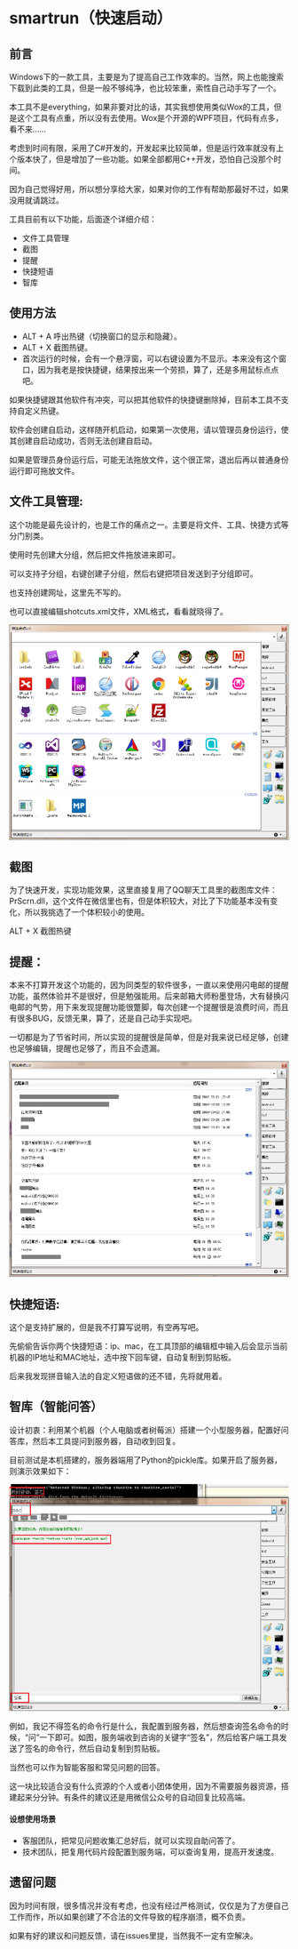 
# smartrun（快速启动）
## 前言
Windows下的一款工具，主要是为了提高自己工作效率的。当然，网上也能搜索下载到此类的工具，但是一般不够纯净，也比较笨重，索性自己动手写了一个。

本工具不是everything，如果非要对比的话，其实我想使用类似Wox的工具，但是这个工具有点重，所以没有去使用。Wox是个开源的WPF项目，代码有点多，看不来……

考虑到时间有限，采用了C#开发的，开发起来比较简单，但是运行效率就没有上个版本快了，但是增加了一些功能。如果全部都用C++开发，恐怕自己没那个时间。

因为自己觉得好用，所以想分享给大家，如果对你的工作有帮助那最好不过，如果没用就请跳过。

工具目前有以下功能，后面逐个详细介绍：
- 文件工具管理
- 截图
- 提醒
- 快捷短语
- 智库

## 使用方法
- ALT + A 呼出热键（切换窗口的显示和隐藏）。
- ALT + X 截图热键。
- 首次运行的时候，会有一个悬浮窗，可以右键设置为不显示。本来没有这个窗口，因为我老是按快捷键，结果按出来一个劳损，算了，还是多用鼠标点点吧。

如果快捷键跟其他软件有冲突，可以把其他软件的快捷键删除掉，目前本工具不支持自定义热键。

软件会创建自启动，这样随开机启动，如果第一次使用，请以管理员身份运行，使其创建自启动成功，否则无法创建自启动。

如果是管理员身份运行后，可能无法拖放文件，这个很正常，退出后再以普通身份运行即可拖放文件。

## 文件工具管理:
这个功能是最先设计的，也是工作的痛点之一。主要是将文件、工具、快捷方式等分门别类。

使用时先创建大分组，然后把文件拖放进来即可。

可以支持子分组，右键创建子分组，然后右键把项目发送到子分组即可。

也支持创建网址，这里先不写的。

也可以直接编辑shotcuts.xml文件，XML格式，看看就晓得了。

![](./images/shotcuts.png)

## 截图
为了快速开发，实现功能效果，这里直接复用了QQ聊天工具里的截图库文件：PrScrn.dll，这个文件在微信里也有，但是体积较大，对比了下功能基本没有变化，所以我挑选了一个体积较小的使用。

ALT + X 截图热键

## 提醒：
本来不打算开发这个功能的，因为同类型的软件很多，一直以来使用闪电邮的提醒功能，虽然体验并不是很好，但是勉强能用。后来邮箱大师粉墨登场，大有替换闪电邮的气势，用下来发现提醒功能很蹩脚，每次创建一个提醒很是浪费时间，而且有很多BUG，反馈无果，算了，还是自己动手实现吧。

一切都是为了节省时间，所以实现的提醒很是简单，但是对我来说已经足够，创建也足够编辑，提醒也足够了，而且不会遗漏。

![](./images/reminder.png)

## 快捷短语:
这个是支持扩展的，但是我不打算写说明，有空再写吧。

先偷偷告诉你两个快捷短语：ip、mac，在工具顶部的编辑框中输入后会显示当前机器的IP地址和MAC地址，选中按下回车键，自动复制到剪贴板。

后来我发现拼音输入法的自定义短语做的还不错，先将就用着。


## 智库（智能问答）
设计初衷：利用某个机器（个人电脑或者树莓派）搭建一个小型服务器，配置好问答库，然后本工具提问到服务器，自动收到回复。

目前测试是本机搭建的，服务器端用了Python的pickle库。如果开启了服务器，则演示效果如下：

![](./images/aifaq.png)

例如，我记不得签名的命令行是什么，我配置到服务器，然后想查询签名命令的时候，“问”一下即可。如图，服务端收到咨询的关键字“签名”，然后给客户端工具发送了签名的命令行，然后自动复制到剪贴板。

当然也可以作为智能客服和常见问题的回答。

这一块比较适合没有什么资源的个人或者小团体使用，因为不需要服务器资源，搭建起来分分钟。有条件的建议还是用微信公众号的自动回复比较高端。

#### 设想使用场景
- 客服团队，把常见问题收集汇总好后，就可以实现自助问答了。
- 技术团队，把复用代码片段配置到服务端，可以查询复用，提高开发速度。

## 遗留问题
因为时间有限，很多情况并没有考虑，也没有经过严格测试，仅仅是为了方便自己工作而作，所以如果创建了不合法的文件导致的程序崩溃，概不负责。

如果有好的建议和问题反馈，请在issues里提，当然我不一定有空解决。
